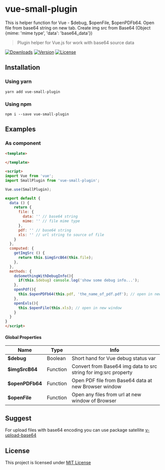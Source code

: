 # vue-small-plugin
 This is helper function for Vue - $debug, $openFile, $openPDFb64.
 Open file from base64 string on new tab.
 Create img src from Base64 (Object {mime: 'mime type', 'data': 'base64_data'})
 
 > Plugin helper for Vue.js for work with base64 source data
 
 <p>
   <a href="https://www.npmjs.com/package/vue-small-plugin"><img src="https://img.shields.io/npm/dm/vue-small-plugin.svg" alt="Downloads"></a>
   <a href="https://www.npmjs.com/package/vue-small-plugin"><img src="https://img.shields.io/npm/v/vue-small-plugin.svg" alt="Version"></a>
   <a href="https://www.npmjs.com/package/vue-small-plugin"><img src="https://img.shields.io/npm/l/vue-small-plugin.svg" alt="License"></a>
 </p>
 
 ## Installation
 
 ### Using yarn
 
 `yarn add vue-small-plugin`
 
 ### Using npm
 
 `npm i --save vue-small-plugin`
 
 ## Examples
 
 ### As component
 
 ```html
 <template>
   
 </template>
 
 <script>
 import Vue from 'vue';
 import SmallPlugin from 'vue-small-plugin';
 
 Vue.use(SmallPlugin);
 
 export default {
   data () {
     return {
       file: {
         data: '' // base64 string
         mime: '' // file mime type
       },
       pdf: '' // base64 string
       xls: '' // url string to source of file
     }
   },
   computed: {
     getImgSrc () {
       return this.$imgSrcB64(this.file);
     },
   },
   methods: {
     doSomethingWithDebugInfo(){
       if(this.$debug) console.log('show some debug info...');
     },
     openPdf(){
       this.$openPDFb64(this.pdf, 'the_name_of_pdf.pdf'); // open in new window
     },
     openExls(){
       this.$openFile(this.xls); // open in new window
     }
   }
 }
 </script>
 ```
 
 #### Global Properties
 
 | Name            | Type     | Info                                                            |
 | ----------------| -------- | --------------------------------------------------------------- |
 | **$debug**      | Boolean  | Short hand for Vue debug status var                             |
 | **$imgSrcB64**  | Function | Convert from Base64 img data to src string for img:src property |
 | **$openPDFb64** | Function | Open PDF file from Base64 data at new Browser window            |
 | **$openFile**   | Function | Open any files from url at new window of Browser               |
  
 ## Suggest
 
 For upload files with base64 encoding you can use package satellite [v-upload-base64](https://www.npmjs.com/package/v-upload-base64)
 
 ## License
 
 This project is licensed under
 [MIT License](http://en.wikipedia.org/wiki/MIT_License)